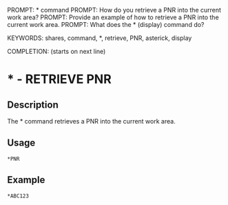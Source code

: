 PROMPT: * command
PROMPT: How do you retrieve a PNR into the current work area?
PROMPT: Provide an example of how to retrieve a PNR into the current work area.
PROMPT: What does the * (display) command do?

KEYWORDS: shares, command, *, retrieve, PNR, asterick, display

COMPLETION: (starts on next line)
# * - RETRIEVE PNR

## Description
The * command retrieves a PNR into the current work area.

## Usage
```
*PNR
```
## Example
```
*ABC123
```
